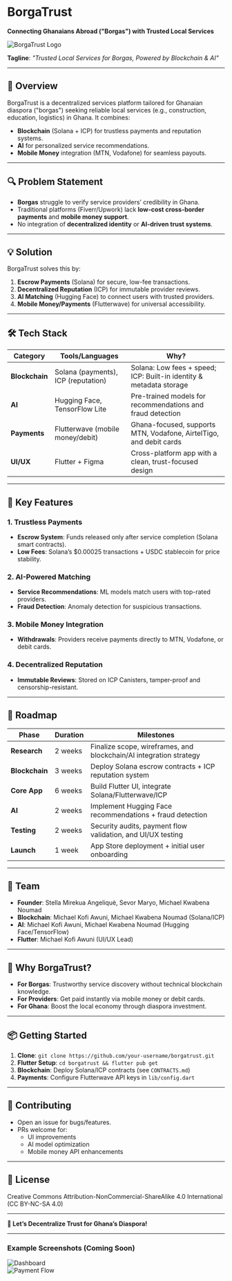 # BorgaTrust  
**Connecting Ghanaians Abroad ("Borgas") with Trusted Local Services**  

![BorgaTrust Logo](https://via.placeholder.com/300x200?text=BorgaTrust)  

**Tagline**: *"Trusted Local Services for Borgas, Powered by Blockchain & AI"*  

---

## 🎯 Overview  
BorgaTrust is a decentralized services platform tailored for Ghanaian diaspora ("borgas") seeking reliable local services (e.g., construction, education, logistics) in Ghana. It combines:  
- **Blockchain** (Solana + ICP) for trustless payments and reputation systems.  
- **AI** for personalized service recommendations.  
- **Mobile Money** integration (MTN, Vodafone) for seamless payouts.  

---

## 🔍 Problem Statement  
- **Borgas** struggle to verify service providers’ credibility in Ghana.  
- Traditional platforms (Fiverr/Upwork) lack **low-cost cross-border payments** and **mobile money support**.  
- No integration of **decentralized identity** or **AI-driven trust systems**.  

---

## 💡 Solution  
BorgaTrust solves this by:  
1. **Escrow Payments** (Solana) for secure, low-fee transactions.  
2. **Decentralized Reputation** (ICP) for immutable provider reviews.  
3. **AI Matching** (Hugging Face) to connect users with trusted providers.  
4. **Mobile Money/Payments** (Flutterwave) for universal accessibility.  

---

## 🛠️ Tech Stack  
| Category       | Tools/Languages                     | Why?                                                                 |
|----------------|-------------------------------------|-----------------------------------------------------------------------|
| **Blockchain** | Solana (payments), ICP (reputation) | Solana: Low fees + speed; ICP: Built-in identity & metadata storage    |
| **AI**         | Hugging Face, TensorFlow Lite       | Pre-trained models for recommendations and fraud detection            |
| **Payments**   | Flutterwave (mobile money/debit)    | Ghana-focused, supports MTN, Vodafone, AirtelTigo, and debit cards     |
| **UI/UX**      | Flutter + Figma                     | Cross-platform app with a clean, trust-focused design                 |

---

## 🚀 Key Features  
### 1. **Trustless Payments**  
- **Escrow System**: Funds released only after service completion (Solana smart contracts).  
- **Low Fees**: Solana’s $0.00025 transactions + USDC stablecoin for price stability.  

### 2. **AI-Powered Matching**  
- **Service Recommendations**: ML models match users with top-rated providers.  
- **Fraud Detection**: Anomaly detection for suspicious transactions.  

### 3. **Mobile Money Integration**  
- **Withdrawals**: Providers receive payments directly to MTN, Vodafone, or debit cards.  

### 4. **Decentralized Reputation**  
- **Immutable Reviews**: Stored on ICP Canisters, tamper-proof and censorship-resistant.  

---

## 📅 Roadmap  
| Phase          | Duration   | Milestones                                                                 |
|----------------|------------|-----------------------------------------------------------------------------|
| **Research**   | 2 weeks    | Finalize scope, wireframes, and blockchain/AI integration strategy          |
| **Blockchain** | 3 weeks    | Deploy Solana escrow contracts + ICP reputation system                      |
| **Core App**   | 6 weeks    | Build Flutter UI, integrate Solana/Flutterwave/ICP                         |
| **AI**         | 2 weeks    | Implement Hugging Face recommendations + fraud detection                   |
| **Testing**    | 2 weeks    | Security audits, payment flow validation, and UI/UX testing                |
| **Launch**     | 1 week     | App Store deployment + initial user onboarding                            |

---

## 🤝 Team  
- **Founder**: Stella Mirekua Angeliquè, Sevor Maryo, Michael Kwabena Noumad
- **Blockchain**: Michael Kofi Awuni, Michael Kwabena Noumad (Solana/ICP)  
- **AI**: Michael Kofi Awuni, Michael Kwabena Noumad (Hugging Face/TensorFlow)  
- **Flutter**: Michael Kofi Awuni (UI/UX Lead)  

---

## 📢 Why BorgaTrust?  
- **For Borgas**: Trustworthy service discovery without technical blockchain knowledge.  
- **For Providers**: Get paid instantly via mobile money or debit cards.  
- **For Ghana**: Boost the local economy through diaspora investment.  

---

## 📦 Getting Started  
1. **Clone**: `git clone https://github.com/your-username/borgatrust.git`  
2. **Flutter Setup**: `cd borgatrust && flutter pub get`  
3. **Blockchain**: Deploy Solana/ICP contracts (see `CONTRACTS.md`)  
4. **Payments**: Configure Flutterwave API keys in `lib/config.dart`  

---

## 📝 Contributing  
- Open an issue for bugs/features.  
- PRs welcome for:  
  - UI improvements  
  - AI model optimization  
  - Mobile money API enhancements  

---

## 📒 License  
Creative Commons Attribution-NonCommercial-ShareAlike 4.0 International (CC BY-NC-SA 4.0) 

---

**🚀 Let’s Decentralize Trust for Ghana’s Diaspora!**  

---

### Example Screenshots (Coming Soon)  
![Dashboard](https://via.placeholder.com/400x300?text=Dashboard)  
![Payment Flow](https://via.placeholder.com/400x300?text=Payment+Flow)  
